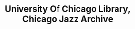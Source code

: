 ---
layout: repo
title: "University Of Chicago Library, Chicago Jazz Archive"
id: 15801
permalink: repos/15801/
---
